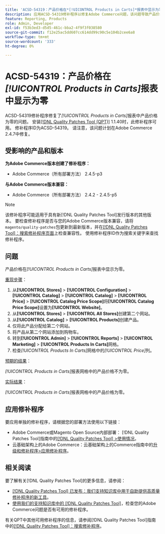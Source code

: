 ```yaml
---
title: 'ACSD-54319：产品价格在*[!UICONTROL Products in Carts]*报表中显示为零'
description: 应用ACSD-54319修补程序以修复Adobe Commerce问题，该问题导致产品价格在*[!UICONTROL Products in Carts]*报表中显示为零
feature: Reporting, Products
role: Admin, Developer
exl-id: f53b3ed3-d5d5-461c-bba2-4f9f3f038580
source-git-commit: f12e25ac5dd607cc614dd99c90c5e104b2cee6a8
workflow-type: tm+mt
source-wordcount: '333'
ht-degree: 0%

---
```


# ACSD-54319：产品价格在&#x200B;*[!UICONTROL Products in Carts]*&#x200B;报表中显示为零

ACSD-54319修补程序修复了&#x200B;*[!UICONTROL Products in Carts]*&#x200B;报表中产品价格为零的问题。 安装[[!DNL Quality Patches Tool (QPT)]](/help/announcements/adobe-commerce-announcements/magento-quality-patches-released-new-tool-to-self-serve-quality-patches.md) 1.1.40时，此修补程序可用。 修补程序ID为ACSD-54319。 请注意，该问题计划在Adobe Commerce 2.4.7中修复。

## 受影响的产品和版本

**为Adobe Commerce版本创建了修补程序：**

* Adobe Commerce（所有部署方法） 2.4.5-p3

**与Adobe Commerce版本兼容：**

* Adobe Commerce（所有部署方法） 2.4.2 - 2.4.5-p5

>[!NOTE]
>
>该修补程序可能适用于具有新[!DNL Quality Patches Tool]发行版本的其他版本。 要检查修补程序是否与您的Adobe Commerce版本兼容，请将`magento/quality-patches`包更新到最新版本，并在[[!DNL Quality Patches Tool]：搜索修补程序页面](https://experienceleague.adobe.com/tools/commerce-quality-patches/index.html?lang=zh-Hans)上检查兼容性。 使用修补程序ID作为搜索关键字来查找修补程序。

## 问题

产品价格在&#x200B;*[!UICONTROL Products in Carts]*&#x200B;报表中显示为零。

<u>重现步骤</u>：

1. 从&#x200B;**[!UICONTROL Stores]** > **[!UICONTROL Configuration]** > **[!UICONTROL Catalog]** > **[!UICONTROL Catalog]** > **[!UICONTROL Price]** > **[!UICONTROL Catalog Price Scope]**&#x200B;将&#x200B;**[!UICONTROL Catalog Price Scope]**&#x200B;设置为&#x200B;**[!UICONTROL Website]**。
1. 从&#x200B;**[!UICONTROL Stores]** > **[!UICONTROL All Stores]**&#x200B;创建第二个网站。
1. 从&#x200B;**[!UICONTROL Catalog]** > **[!UICONTROL Products]**&#x200B;创建产品。
1. 仅将此产品分配给第二个网站。
1. 将产品从第二个网站添加到购物车。
1. 转到&#x200B;**[!UICONTROL Admin]** > **[!UICONTROL Reports]** > **[!UICONTROL Marketing]** > **[!UICONTROL Products In Carts]**&#x200B;网格。
1. 检查&#x200B;*[!UICONTROL Products In Carts]*&#x200B;网格中的&#x200B;*[!UICONTROL Price]*&#x200B;列。

<u>预期的结果</u>：

*[!UICONTROL Products in Carts]*&#x200B;报表网格中的产品价格不为零。

<u>实际结果</u>：

*[!UICONTROL Products in Carts]*&#x200B;报表网格中的产品价格为零。

## 应用修补程序

要应用单独的修补程序，请根据您的部署方法使用以下链接：

* Adobe Commerce或Magento Open Source内部部署： [!DNL Quality Patches Tool]指南中的[[!DNL Quality Patches Tool] >使用情况](https://experienceleague.adobe.com/docs/commerce-operations/tools/quality-patches-tool/usage.html?lang=zh-Hans)。
* 云基础架构上的Adobe Commerce：云基础架构上的Commerce指南中的[升级和修补程序>应用修补程序](https://experienceleague.adobe.com/docs/commerce-cloud-service/user-guide/develop/upgrade/apply-patches.html?lang=zh-Hans)。

## 相关阅读

要了解有关[!DNL Quality Patches Tool]的更多信息，请参阅：

* [[!DNL Quality Patches Tool] 已发布：我们支持知识库中用于自助提供高质量修补程序的新工具](/help/announcements/adobe-commerce-announcements/magento-quality-patches-released-new-tool-to-self-serve-quality-patches.md)。
* [使用我们的支持知识库中的 [!DNL Quality Patches Tool]](/help/support-tools/patches-available-in-qpt-tool/check-patch-for-magento-issue-with-magento-quality-patches.md)，检查您的Adobe Commerce问题是否有可用的修补程序。

有关QPT中其他可用修补程序的信息，请参阅[!DNL Quality Patches Tool]指南中的[[!DNL Quality Patches Tool]：搜索修补程序](https://experienceleague.adobe.com/tools/commerce-quality-patches/index.html?lang=zh-Hans)。
